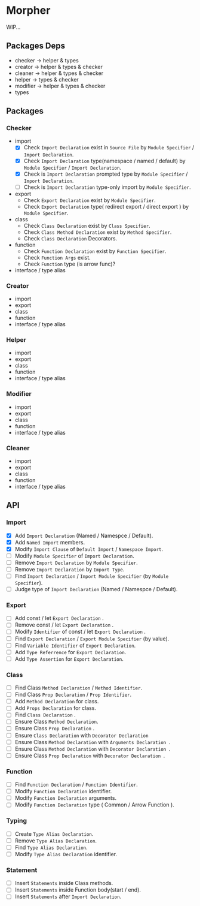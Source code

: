 # Morpher

WIP...

## Packages Deps

- checker -> helper & types
- creator -> helper & types & checker
- cleaner -> helper & types & checker
- helper -> types & checker
- modifier -> helper & types & checker
- types

## Packages

### Checker

- import
  - [x] Check `Import Declaration` exist in `Source File` by `Module Specifier` / `Import Declaration`.
  - [x] Check `Import Declaration` type(namespace / named / default) by `Module Specifier` / `Import Declaration`.
  - [x] Check is `Import Declaration` prompted type by `Module Specifier` / `Import Declaration`.
  - [ ] Check is `Import Declaration` type-only import by `Module Specifier`.
- export
  - Check `Export Declaration` exist by `Module Specifier`.
  - Check `Export Declaration` type( redirect export / direct export ) by `Module Specifier`.
- class
  - Check `Class Declaration` exist by `Class Specifier`.
  - Check `Class Method Declaration` exist by `Method Specifier`.
  - Check `Class Declaration` Decorators.
- function
  - Check `Function Declaration` exist by `Function Specifier`.
  - Check `Function Args` exist.
  - Check `Function` type (is arrow func)?
- interface / type alias

### Creator

- import
- export
- class
- function
- interface / type alias

### Helper

- import
- export
- class
- function
- interface / type alias

### Modifier

- import
- export
- class
- function
- interface / type alias

### Cleaner

- import
- export
- class
- function
- interface / type alias

## API

### Import

- [x] Add `Import Declaration` (Named / Namespce / Default).
- [x] Add `Named Import` members.
- [x] Modify `Import Clause` of `Default Import` / `Namespace Import`.
- [ ] Modify `Module Specifier` of `Import Declaration`.
- [ ] Remove `Import Declaration` by `Module Specifier`.
- [ ] Remove `Import Declaration` by `Import Type`.
- [ ] Find `Import Declaration` / `Import Module Specifier` (by `Module Specifier`).
- [ ] Judge type of `Import Declaration` (Named / Namespce / Default).

### Export

- [ ] Add const / let `Export Declaration` .
- [ ] Remove const / let `Export Declaration` .
- [ ] Modify `Identifier` of const / let `Export Declaration` .
- [ ] Find `Export Declaration` / `Export Module Specifier` (by value).
- [ ] Find `Variable Identifier` of `Export Declaration`.
- [ ] Add `Type Referrence` for `Export Declaration`.
- [ ] Add `Type Assertion` for `Export Declaration`.

### Class

- [ ] Find Class `Method Declaration` / `Method Identifier`.
- [ ] Find Class `Prop Declaration` / `Prop Identifier`.
- [ ] Add `Method Declaration` for class.
- [ ] Add `Props Declaration` for class.
- [ ] Find `Class Declaration` .
- [ ] Ensure Class `Method Declaration`.
- [ ] Ensure Class `Prop Declaration` .
- [ ] Ensure `Class Declaration` with `Decorator Declaration`
- [ ] Ensure Class `Method Declaration` with `Arguments Declaration `.
- [ ] Ensure Class `Method Declaration` with `Decorator Declaration `.
- [ ] Ensure Class `Prop Declaration` with `Decorator Declaration `.

### Function

- [ ] Find `Function Declaration` / `Function Identifier`.
- [ ] Modify `Function Declaration` identifier.
- [ ] Modify `Function Declaration` arguments.
- [ ] Modify `Function Declaration` type ( Common / Arrow Function ).

### Typing

- [ ] Create `Type Alias Declaration`.
- [ ] Remove `Type Alias Declaration`.
- [ ] Find `Type Alias Declaration`.
- [ ] Modify `Type Alias Declaration` identifier.

### Statement

- [ ] Insert `Statements` inside Class methods.
- [ ] Insert `Statements` inside Function body(start / end).
- [ ] Insert `Statements` after `Import Declaration`.
